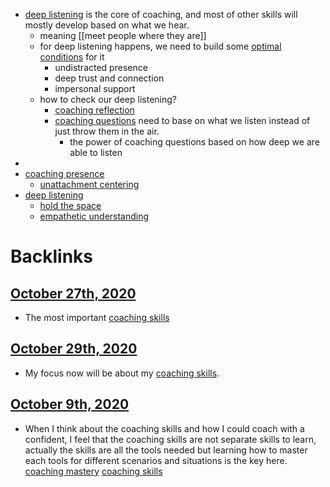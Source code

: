 - [deep listening](<deep listening.md>) is the core of coaching, and most of other skills will mostly develop based on what we hear.
    - meaning [[meet people
where they are]]
    - for deep listening happens, we need to build some [optimal conditions](<optimal conditions.md>) for it
        - undistracted presence
        - deep trust and connection
        - impersonal support
    - how to check our deep listening? 
        - [coaching reflection](<coaching reflection.md>)
        - [coaching questions](<coaching questions.md>) need to base on what we listen instead of just throw them in the air.
            - the power of coaching questions based on how deep we are able to listen
- 
- [coaching presence](<coaching presence.md>)
    - [unattachment centering](<unattachment centering.md>)
- [deep listening](<deep listening.md>)
    - [hold the space](<hold the space.md>)
    - [empathetic understanding](<empathetic understanding.md>)

# Backlinks
## [October 27th, 2020](<October 27th, 2020.md>)
- The most important [coaching skills](<coaching skills.md>)

## [October 29th, 2020](<October 29th, 2020.md>)
- My focus now will be about my [coaching skills](<coaching skills.md>).

## [October 9th, 2020](<October 9th, 2020.md>)
- When I think about the coaching skills and how I could coach with a confident, I feel that the coaching skills are not separate skills to learn, actually the skills are all the tools needed but learning how to master each tools for different scenarios and situations is the key here. [coaching mastery](<coaching mastery.md>) [coaching skills](<coaching skills.md>)

